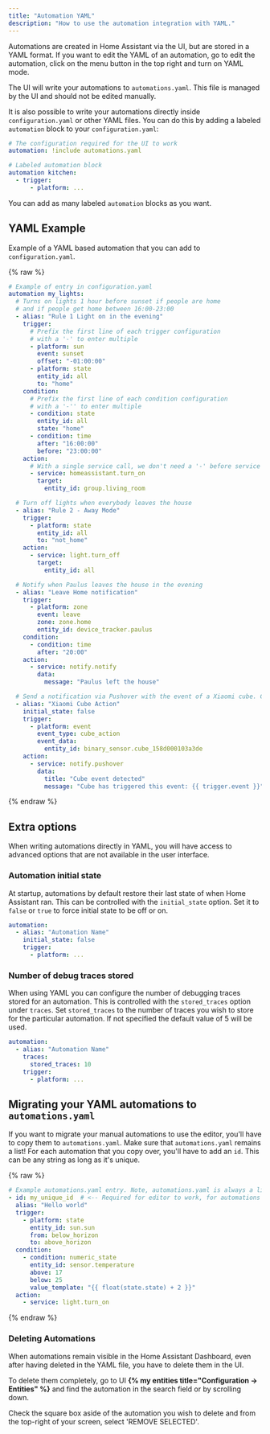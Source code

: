 ```yaml
---
title: "Automation YAML"
description: "How to use the automation integration with YAML."
---
```


Automations are created in Home Assistant via the UI, but are stored in a YAML format. If you want to edit the YAML of an automation, go to edit the automation, click on the menu button in the top right and turn on YAML mode.

The UI will write your automations to `automations.yaml`. This file is managed by the UI and should not be edited manually.

It is also possible to write your automations directly inside `configuration.yaml` or other YAML files. You can do this by adding a labeled `automation` block to your `configuration.yaml`:

```yaml
# The configuration required for the UI to work
automation: !include automations.yaml

# Labeled automation block
automation kitchen:
  - trigger:
      - platform: ...
```

You can add as many labeled `automation` blocks as you want.

## YAML Example

Example of a YAML based automation that you can add to `configuration.yaml`.

{% raw %}

```yaml
# Example of entry in configuration.yaml
automation my_lights:
  # Turns on lights 1 hour before sunset if people are home
  # and if people get home between 16:00-23:00
  - alias: "Rule 1 Light on in the evening"
    trigger:
      # Prefix the first line of each trigger configuration
      # with a '-' to enter multiple
      - platform: sun
        event: sunset
        offset: "-01:00:00"
      - platform: state
        entity_id: all
        to: "home"
    condition:
      # Prefix the first line of each condition configuration
      # with a '-'' to enter multiple
      - condition: state
        entity_id: all
        state: "home"
      - condition: time
        after: "16:00:00"
        before: "23:00:00"
    action:
      # With a single service call, we don't need a '-' before service - though you can if you want to
      - service: homeassistant.turn_on
        target:
          entity_id: group.living_room

  # Turn off lights when everybody leaves the house
  - alias: "Rule 2 - Away Mode"
    trigger:
      - platform: state
        entity_id: all
        to: "not_home"
    action:
      - service: light.turn_off
        target:
          entity_id: all

  # Notify when Paulus leaves the house in the evening
  - alias: "Leave Home notification"
    trigger:
      - platform: zone
        event: leave
        zone: zone.home
        entity_id: device_tracker.paulus
    condition:
      - condition: time
        after: "20:00"
    action:
      - service: notify.notify
        data:
          message: "Paulus left the house"

  # Send a notification via Pushover with the event of a Xiaomi cube. Custom event from the Xiaomi component.
  - alias: "Xiaomi Cube Action"
    initial_state: false
    trigger:
      - platform: event
        event_type: cube_action
        event_data:
          entity_id: binary_sensor.cube_158d000103a3de
    action:
      - service: notify.pushover
        data:
          title: "Cube event detected"
          message: "Cube has triggered this event: {{ trigger.event }}"
```

{% endraw %}

## Extra options

When writing automations directly in YAML, you will have access to advanced options that are not available in the user interface.

### Automation initial state

At startup, automations by default restore their last state of when Home Assistant ran. This can be controlled with the `initial_state` option. Set it to `false` or `true` to force initial state to be off or on.

```yaml
automation:
  - alias: "Automation Name"
    initial_state: false
    trigger:
      - platform: ...
```

### Number of debug traces stored

When using YAML you can configure the number of debugging traces stored for an automation. This is controlled with the `stored_traces` option under `traces`. Set `stored_traces` to the number of traces you wish to store for the particular automation. If not specified the default value of 5 will be used.

```yaml
automation:
  - alias: "Automation Name"
    traces:
      stored_traces: 10
    trigger:
      - platform: ...
```

## Migrating your YAML automations to `automations.yaml`

If you want to migrate your manual automations to use the editor, you'll have to copy them to `automations.yaml`. Make sure that `automations.yaml` remains a list! For each automation that you copy over, you'll have to add an `id`. This can be any string as long as it's unique.

{% raw %}

```yaml
# Example automations.yaml entry. Note, automations.yaml is always a list!
- id: my_unique_id  # <-- Required for editor to work, for automations created with the editor the id will be automatically generated.
  alias: "Hello world"
  trigger:
    - platform: state
      entity_id: sun.sun
      from: below_horizon
      to: above_horizon
  condition:
    - condition: numeric_state
      entity_id: sensor.temperature
      above: 17
      below: 25
      value_template: "{{ float(state.state) + 2 }}"
  action:
    - service: light.turn_on
```

{% endraw %}

### Deleting Automations

When automations remain visible in the Home Assistant Dashboard, even after having deleted in the YAML file, you have to delete them in the UI.

To delete them completely, go to UI **{% my entities title="Configuration -> Entities" %}** and find the automation in the search field or by scrolling down.

Check the square box aside of the automation you wish to delete and from the top-right of your screen, select 'REMOVE SELECTED'.
